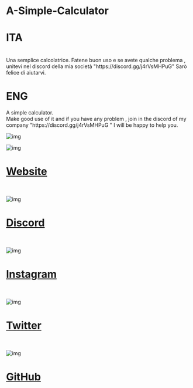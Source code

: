 # A-Simple-Calculator
<h1>ITA</h1> <br> Una semplice calcolatrice. Fatene buon uso e se avete qualche problema , unitevi nel discord della mia società "https://discord.gg/j4rVsMHPuG" Sarò felice di aiutarvi. <h1>ENG</h1> A simple calculator. <br>  Make good use of it and if you have any problem , join in the discord of my company "https://discord.gg/j4rVsMHPuG " I will be happy to help you.

![img](https://i.imgur.com/A3UfgTG.png)

![img](https://i.imgur.com/DmzHZy7.png) 

[<h1>Website</h1>](https://www.devolutions.it/) <br>

![img](https://i.imgur.com/NmSC0HF.png) 

[<h1>Discord</h1>](https://discord.gg/j4rVsMHPuG) <br>

![img](https://i.imgur.com/2qWBDmc.png) 

[<h1>Instagram</h1>](https://www.instagram.com/devolutions_ita/) <br>

![img](https://i.imgur.com/VKtEuRD.png) 

[<h1>Twitter</h1>](https://twitter.com/DeVolutions_ita) <br>

![img](https://i.imgur.com/VWmbCqr.png) 

[<h1>GitHub</h1>](https://github.com/DeVolutions-ita) 
